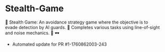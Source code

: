 # Stealth-Game
🔪 Stealth Game: An avoidance strategy game where the objective is to evade detection by AI guards. 👤 Completes various tasks using line-of-sight and noise mechanics. 🤖 🕶️


- Automated update for PR #1-1760862003-243
